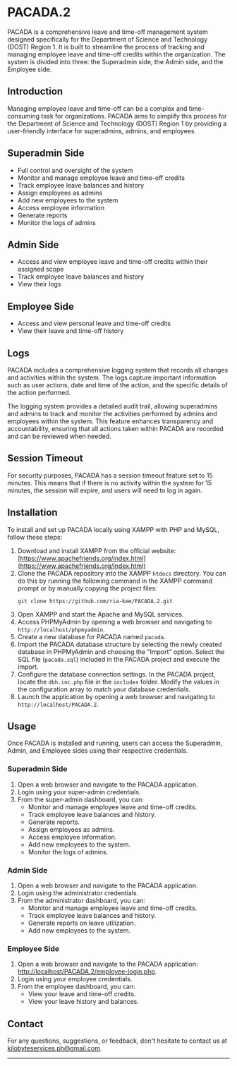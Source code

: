 # PACADA.2

PACADA is a comprehensive leave and time-off management system designed specifically for the Department of Science and Technology (DOST) Region 1. It is built to streamline the process of tracking and managing employee leave and time-off credits within the organization. The system is divided into three: the Superadmin side, the Admin side, and the Employee side.

## Introduction

Managing employee leave and time-off can be a complex and time-consuming task for organizations. PACADA aims to simplify this process for the Department of Science and Technology (DOST) Region 1 by providing a user-friendly interface for superadmins, admins, and employees.

## Superadmin Side

- Full control and oversight of the system
- Monitor and manage employee leave and time-off credits
- Track employee leave balances and history
- Assign employees as admins
- Add new employees to the system
- Access employee information
- Generate reports
- Monitor the logs of admins

## Admin Side

- Access and view employee leave and time-off credits within their assigned scope
- Track employee leave balances and history
- View their logs

## Employee Side

- Access and view personal leave and time-off credits
- View their leave and time-off history

## Logs

PACADA includes a comprehensive logging system that records all changes and activities within the system. The logs capture important information such as user actions, date and time of the action, and the specific details of the action performed.

The logging system provides a detailed audit trail, allowing superadmins and admins to track and monitor the activities performed by admins and employees within the system. This feature enhances transparency and accountability, ensuring that all actions taken within PACADA are recorded and can be reviewed when needed.

## Session Timeout

For security purposes, PACADA has a session timeout feature set to 15 minutes. This means that if there is no activity within the system for 15 minutes, the session will expire, and users will need to log in again.

## Installation

To install and set up PACADA locally using XAMPP with PHP and MySQL, follow these steps:

1. Download and install XAMPP from the official website: [https://www.apachefriends.org/index.html](https://www.apachefriends.org/index.html)
2. Clone the PACADA repository into the XAMPP `htdocs` directory. You can do this by running the following command in the XAMPP command prompt or by manually copying the project files:
   ```
   git clone https://github.com/ria-kee/PACADA.2.git
   ```
3. Open XAMPP and start the Apache and MySQL services.
4. Access PHPMyAdmin by opening a web browser and navigating to `http://localhost/phpmyadmin`.
5. Create a new database for PACADA named `pacada`.
6. Import the PACADA database structure by selecting the newly created database in PHPMyAdmin and choosing the "Import" option. Select the SQL file (`pacada.sql`) included in the PACADA project and execute the import.
7. Configure the database connection settings. In the PACADA project, locate the `dbh.inc.php` file in the `includes` folder. Modify the values in the configuration array to match your database credentials.
8. Launch the application by opening a web browser and navigating to `http://localhost/PACADA.2`.

## Usage

Once PACADA is installed and running, users can access the Superadmin, Admin, and Employee sides using their respective credentials.

### Superadmin Side

1. Open a web browser and navigate to the PACADA application.
2. Login using your super-admin credentials.
3. From the super-admin dashboard, you can:
   - Monitor and manage employee leave and time-off credits.
   - Track employee leave balances and history.
   - Generate reports.
   - Assign employees as admins.
   - Access employee information.
   - Add new employees to the system.
   - Monitor the logs of admins.

### Admin Side

1. Open a web browser and navigate to the PACADA application.
2. Login using the administrator credentials.
3. From the administrator dashboard, you can:
   - Monitor and manage employee leave and time-off credits.
   - Track employee leave balances and history.
   - Generate reports on leave utilization.
   - Add new employees to the system.

### Employee Side

1. Open a web browser and navigate to the PACADA application: [http://localhost/PACADA.2/employee-login.php](http://localhost/PACADA.2/employee-login.php).
2. Login using your employee credentials.
3. From the employee dashboard, you can:
   - View your leave and time-off credits.
   - View your leave history and balances.

## Contact

For any questions, suggestions, or feedback, don't hesitate to contact us at [kilobyteservices.ph@gmail.com](mailto:kilobyteservices.ph@gmail.com).

---
